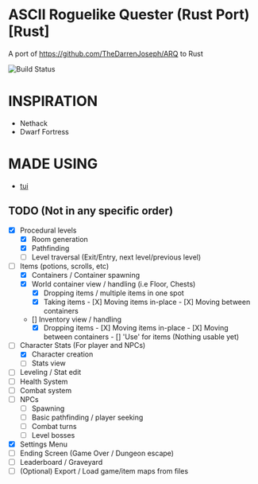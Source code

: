 ASCII Roguelike Quester (Rust Port) [Rust]
=============================================================

A port of https://github.com/TheDarrenJoseph/ARQ to Rust    


![Build Status](https://github.com/TheDarrenJoseph/ARQ-Rust/actions/workflows/main-build.yml/badge.svg)

INSPIRATION
=======
- Nethack
- Dwarf Fortress

MADE USING
=======
- [tui](https://github.com/fdehau/tui-rs)

TODO (Not in any specific order)
----
- [X] Procedural levels
	- [X] Room generation
	- [X] Pathfinding
	- [ ] Level traversal (Exit/Entry, next level/previous level)
- [ ] Items (potions, scrolls, etc)
	- [X] Containers / Container spawning
	- [X] World container view / handling (i.e Floor, Chests) 
		- [X] Dropping items / multiple items in one spot
		- [X] Taking items
                - [X] Moving items in-place
                - [X] Moving between containers
	- [] Inventory view / handling 
		- [X] Dropping items
                - [X] Moving items in-place
                - [X] Moving between containers
                - [] 'Use' for items (Nothing usable yet)
- [ ] Character Stats (For player and NPCs)
	- [X] Character creation
	- [ ] Stats view 
 - [ ] Leveling / Stat edit
 - [ ] Health System
  - [ ] Combat system
- [ ] NPCs
	- [ ] Spawning
	- [ ] Basic pathfinding / player seeking
	- [ ] Combat turns
	- [ ] Level bosses
- [X] Settings Menu
- [ ] Ending Screen (Game Over / Dungeon escape)
- [ ] Leaderboard / Graveyard
- [ ] (Optional) Export / Load game/item maps from files
